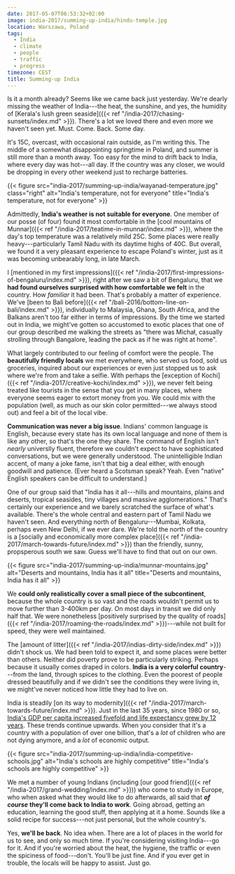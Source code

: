 ```yaml
---
date: 2017-05-07T06:53:32+02:00
image: india-2017/summing-up-india/hindu-temple.jpg
location: Warszawa, Poland
tags:
  - India
  - climate
  - people
  - traffic
  - progress
timezone: CEST
title: Summing-up India
---
```


Is it a month already? Seems like we came back just yesterday. We're dearly missing the weather of India---the heat, the sunshine, and yes, the humidity of [Kerala's lush green seaside]({{< ref "/india-2017/chasing-sunsets/index.md" >}}). There's a lot we loved there and even more we haven't seen yet. Must. Come. Back. Some day.

<!--more-->

It's 15C, overcast, with occasional rain outside, as I'm writing this. The middle of a somewhat disappointing springtime in Poland, and summer is still more than a month away. Too easy for the mind to drift back to India, where every day was hot---all day. If the country was any closer, we would be dropping in every other weekend just to recharge batteries.

{{< figure src="india-2017/summing-up-india/wayanad-temperature.jpg" class="right" alt="India's temperature, not for everyone" title="India's temperature, not for everyone" >}}

Admittedly, **India's weather is not suitable for everyone**. One member of our posse (of four) found it most comfortable in the [cool mountains of Munnar]({{< ref "/india-2017/teatime-in-munnar/index.md" >}}), where the day's top temperature was a relatively mild 25C. Some places were really heavy---particularly Tamil Nadu with its daytime highs of 40C. But overall, we found it a very pleasant experience to escape Poland's winter, just as it was becoming unbearably long, in late March.

I [mentioned in my first impressions]({{< ref "/india-2017/first-impressions-of-bengaluru/index.md" >}}), right after we saw a bit of Bengaluru, that we **had found ourselves surprised with how comfortable we felt** in the country. How _familiar_ it had been. That's probably a matter of experience. We've [been to Bali before]({{< ref "/bali-2016/bottom-line-on-bali/index.md" >}}), individually to Malaysia, Ghana, South Africa, and the Balkans aren't too far either in terms of impressions. By the time we started out in India, we might've gotten so accustomed to exotic places that one of our group described me walking the streets as "there was Michał, casually strolling through Bangalore, leading the pack as if he was right at home".

What largely contributed to our feeling of comfort were the people. The **beautifully friendly locals** we met everywhere, who served us food, sold us groceries, inquired about our experiences or even just stopped us to ask where we're from and take a selfie. With perhaps the [exception of Kochi]({{< ref "/india-2017/creative-kochi/index.md" >}}), we never felt being treated like tourists in the sense that you get in many places, where everyone seems eager to extort money from you. We could mix with the population (well, as much as our skin color permitted---we always stood out) and feel a bit of the local vibe.

**Communication was never a big issue**. Indians' common language is English, because every state has its own local language and none of them is like any other, so that's the one they share. The command of English isn't _nearly_ universlly fluent, therefore we couldn't expect to have sophisticated conversations, but we were generally understood. The unintelligible Indian accent, of many a joke fame, isn't that big a deal either, with enough goodwill and patience. (Ever heard a Scotsman speak? Yeah. Even "native" English speakers can be difficult to understand.)

One of our group said that "India has it all---hills and mountains, plains and deserts, tropical seasides, tiny villages and massive agglomerations." That's certainly our experience and we barely scratched the surface of what's available. There's the whole central and eastern part of Tamil Nadu we haven't seen. And everything north of Bengaluru---Mumbai, Kolkata, perhaps even New Delhi, if we ever dare. We're told the north of the country is a [socially and economically more complex place]({{< ref "/india-2017/march-towards-future/index.md" >}}) than the friendly, sunny, propsperous south we saw. Guess we'll have to find that out on our own.

{{< figure src="india-2017/summing-up-india/munnar-mountains.jpg" alt="Deserts and mountains, India has it all" title="Deserts and mountains, India has it all" >}}

We **could only realistically cover a small piece of the subcontinent**, because the whole country is so vast and the roads wouldn't permit us to move further than 3-400km per day. On most days in transit we did only half that.
We were nonetheless [positively surprised by the quality of roads]({{< ref "/india-2017/roaming-the-roads/index.md" >}})---while not built for speed, they were well maintained.

The [amount of litter]({{< ref "/india-2017/indias-dirty-side/index.md" >}}) didn't shock us. We had been told to expect it, and some places were better than others. Neither did poverty prove to be particularly striking. Perhaps because it usually comes draped in colors. **India is a very colorful country**---from the land, through spices to the clothing. Even the poorest of people dressed beautifully and if we didn't see the conditions they were living in, we might've never noticed how little they had to live on.

India is steadily [on its way to modernity]({{< ref "/india-2017/march-towards-future/index.md" >}}). Just in the last 35 years, since 1980 or so, [India's GDP per capita increased fivefold and life expectancy grew by 12 years][gapmider-india]. These trends continue upwards. When you consider that it's a country with a population of over one billion, that's a _lot_ of children who are not dying anymore, and a _lot_ of economic output.

{{< figure src="india-2017/summing-up-india/india-competitive-schools.jpg" alt="India's schools are highly competitive" title="India's schools are highly competitive" >}}

We met a number of young Indians (including [our good friend]({{< ref "/india-2017/grand-wedding/index.md" >}})) who come to study in Europe, who when asked what they would like to do afterwards, all said that **_of course_ they'll come back to India to work**. Going abroad, getting an education, learning the good stuff, then applying at it a home. Sounds like a solid recipe for success---not just personal, but the whole country's.

Yes, **we'll be back**. No idea when. There are a lot of places in the world for us to see, and only so much time. If you're considering visiting India---go for it. And if you're worried about the heat, the hygiene, the traffic or even the spiciness of food---don't. You'll be just fine. And if you ever get in trouble, the locals will be happy to assist. Just go.

[gapmider-india]: https://www.gapminder.org/tools/#$locale$id=en;&state$marker$select@$country=ind&trailStartTime=1800;;;;&chart-type=bubbles
